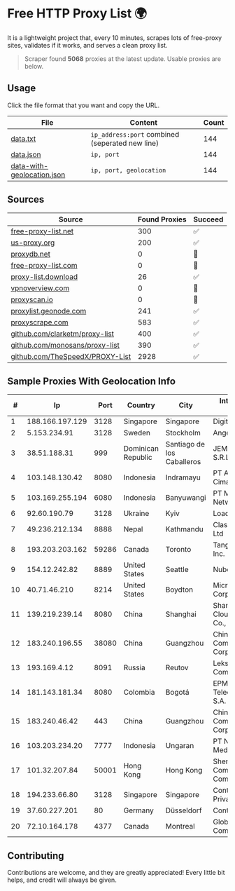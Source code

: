 
# Free HTTP Proxy List 🌍

It is a lightweight project that, every 10 minutes, scrapes lots of free-proxy sites, validates if it works, and serves a clean proxy list.


> Scraper found **5068** proxies at the latest update. Usable proxies are below.

## Usage

Click the file format that you want and copy the URL.


|File|Content|Count|
|----|-------|-----|
|[data.txt](https://raw.githubusercontent.com/themiralay/Proxy-List-World/master/data.txt)|`ip_address:port` combined (seperated new line)|144|
|[data.json](https://raw.githubusercontent.com/themiralay/Proxy-List-World/master/data.json)|`ip, port`|144|
|[data-with-geolocation.json](https://raw.githubusercontent.com/themiralay/Proxy-List-World/master/data-with-geolocation.json)|`ip, port, geolocation`|144|

## Sources

|Source|Found Proxies|Succeed|
|------|-------------|-------|
|[free-proxy-list.net](https://free-proxy-list.net)|300|✅|
|[us-proxy.org](https://www.us-proxy.org)|200|✅|
|[proxydb.net](http://proxydb.net)|0|🚫|
|[free-proxy-list.com](https://free-proxy-list.com/?page=&port=&type%5B%5D=http&type%5B%5D=https&up_time=0&search=Search)|0|🚫|
|[proxy-list.download](https://www.proxy-list.download/HTTP)|26|✅|
|[vpnoverview.com](https://vpnoverview.com/privacy/anonymous-browsing/free-proxy-servers)|0|🚫|
|[proxyscan.io](https://www.proxyscan.io)|0|🚫|
|[proxylist.geonode.com](https://proxylist.geonode.com/api/proxy-list?limit=300&page=1&sort_by=lastChecked&sort_type=desc&protocols=http,https)|241|✅|
|[proxyscrape.com](https://api.proxyscrape.com/v2/?request=displayproxies&protocol=http&timeout=10000&country=all&ssl=all&anonymity=all)|583|✅|
|[github.com/clarketm/proxy-list](https://raw.githubusercontent.com/clarketm/proxy-list/master/proxy-list-raw.txt)|400|✅|
|[github.com/monosans/proxy-list](https://raw.githubusercontent.com/monosans/proxy-list/main/proxies/http.txt)|390|✅|
|[github.com/TheSpeedX/PROXY-List](https://raw.githubusercontent.com/TheSpeedX/PROXY-List/master/http.txt)|2928|✅|


## Sample Proxies With Geolocation Info

|#|Ip|Port|Country|City|Internet Service Provider|
|-|--|----|-------|----|-------------------------|
|1|188.166.197.129|3128|Singapore|Singapore|DigitalOcean, LLC|
|2|5.153.234.91|3128|Sweden|Stockholm|Angelnet Limited|
|3|38.51.188.31|999|Dominican Republic|Santiago de los Caballeros|JEMNETWORKS, S.R.L.|
|4|103.148.130.42|8080|Indonesia|Indramayu|PT Anugerah Cimanuk Raya|
|5|103.169.255.194|6080|Indonesia|Banyuwangi|PT Master Star Network|
|6|92.60.190.79|3128|Ukraine|Kyiv|Load.me sp. z o. o.|
|7|49.236.212.134|8888|Nepal|Kathmandu|Classic Tech Pvt. Ltd|
|8|193.203.203.162|59286|Canada|Toronto|Tangram Canada Inc.|
|9|154.12.242.82|8889|United States|Seattle|Nubes, LLC|
|10|40.71.46.210|8214|United States|Boydton|Microsoft Corporation|
|11|139.219.239.14|8080|China|Shanghai|Shanghai Blue Cloud Technology Co., Ltd|
|12|183.240.196.55|38080|China|Guangzhou|China Mobile Communications Corporation|
|13|193.169.4.12|8091|Russia|Reutov|Lekstar Communication Ltd|
|14|181.143.181.34|8080|Colombia|Bogotá|EPM Telecomunicaciones S.A. E.S.P.|
|15|183.240.46.42|443|China|Guangzhou|China Mobile Communications Corporation|
|16|103.203.234.20|7777|Indonesia|Ungaran|PT Nesta Indo Media|
|17|101.32.207.84|50001|Hong Kong|Hong Kong|Shenzhen Tencent Computer Systems Company Limited|
|18|194.233.66.80|3128|Singapore|Singapore|Contabo Asia Private Limited|
|19|37.60.227.201|80|Germany|Düsseldorf|Contabo GmbH|
|20|72.10.164.178|4377|Canada|Montreal|GloboTech Communications|



## Contributing

Contributions are welcome, and they are greatly appreciated! Every
little bit helps, and credit will always be given.

